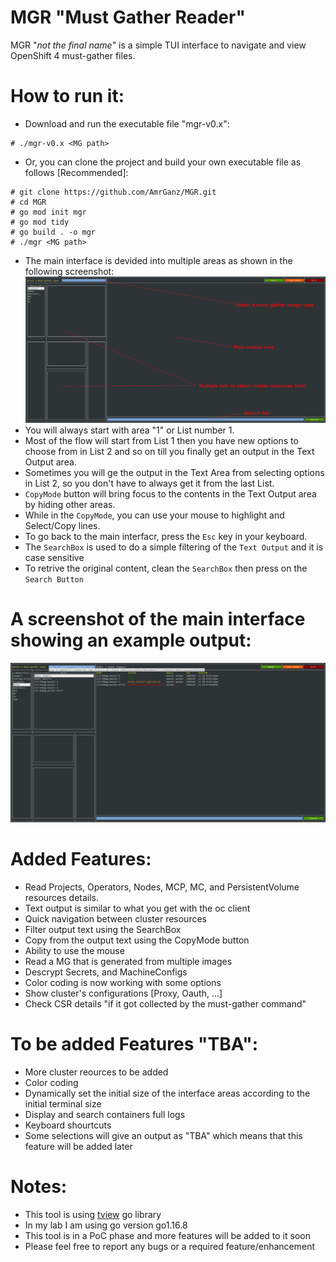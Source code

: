 # MGR "Must Gather Reader" 
MGR "_not the final name_" is a simple TUI interface to navigate and view OpenShift 4 must-gather files.

# How to run it:
- Download and run the executable file "mgr-v0.x":
~~~
# ./mgr-v0.x <MG path>
~~~
- Or, you can clone the project and build your own executable file as follows [Recommended]:
~~~
# git clone https://github.com/AmrGanz/MGR.git
# cd MGR
# go mod init mgr
# go mod tidy
# go build . -o mgr
# ./mgr <MG path>
~~~
- The main interface is devided into multiple areas as shown in the following screenshot:
![Alt text](https://github.com/AmrGanz/MGR/blob/main/InterfaceAreas.png?raw=true)
- You will always start with area "1" or List number 1.
- Most of the flow will start from List 1 then you have new options to choose from in List 2 and so on till you finally get an output in the Text Output area.
- Sometimes you will ge the output in the Text Area from selecting options in List 2, so you don't have to always get it from the last List.
- `CopyMode` button will bring focus to the contents in the Text Output area by hiding other areas.
- While in the `CopyMode`, you can use your mouse to highlight and Select/Copy lines.
- To go back to the main interfacr, press the `Esc` key in your keyboard.
- The `SearchBox` is used to do a simple filtering of the `Text Output` and it is case sensitive
- To retrive the original content, clean the `SearchBox` then press on the `Search Button`

# A screenshot of the main interface showing an example output:
![Alt text](https://github.com/AmrGanz/MGR/blob/main/MainInterface.jpeg?raw=true)

# Added Features:
- Read Projects, Operators, Nodes, MCP, MC, and PersistentVolume resources details.
- Text output is similar to what you get with the oc client
- Quick navigation between cluster resources
- Filter output text using the SearchBox
- Copy from the output text using the CopyMode button
- Ability to use the mouse
- Read a MG that is generated from multiple images
- Descrypt Secrets, and MachineConfigs
- Color coding is now working with some options
- Show cluster's configurations [Proxy, Oauth, ...]
- Check CSR details "if it got collected by the must-gather command"

# To be added Features "TBA":

- More cluster reources to be added
- Color coding
- Dynamically set the initial size of the interface areas according to the initial terminal size
- Display and search containers full logs
- Keyboard shourtcuts
- Some selections will give an output as "TBA" which means that this feature will be added later

# Notes:
- This tool is using [tview](https://github.com/rivo/tview) go library
- In my lab I am using go version go1.16.8
- This tool is in a PoC phase and more features will be added to it soon
- Please feel free to report any bugs or a required feature/enhancement
